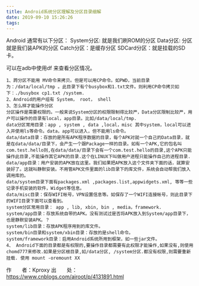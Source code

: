 ```yaml
---
title: Android系统分区理解及分区目录细解
date: 2019-09-10 15:26:26
tags:
---
```


Android 通常有以下分区：
System分区: 就是我们刷ROM的分区
Data分区:   分区就是我们装APK的分区
Catch分区：是缓存分区
SDCard分区：就是挂载的SD卡。

可以在adb中使用df 来查看分区情况。

	1、跨分区不能用 MV命令来拷贝。但是可以用CP命令。如PWD，当前目录为：/data/local/tmp 。此目录下有个busybox和1.txt文件。则利用CP命令拷贝如下：./busybox cp1.txt /system.
	2、Android的用户组有 System， root， shell
	3、怎么样才能操作分区
	分区操作是需要权限的。一般来说System分区的权限限制得比较严，Data分区限制比较严，用户可以操作的目录有local，app目录。比如/data/local/tmp.
	data分区常用目录：app , system , data ,local，misc 其中system，local可以进入并使用ls等命令。data，app可以进入，但不能用ls命令。
	data/data目录：存放的是所有APK程序数据的目录，每个APK对就一个自己的Data目录，就是在data/data/目录下，会产生一个跟Package一样的目录。如有一个APK,它的包名叫com.test.hello则,在data/data/目录下会有一个com.test.hello的目录,这个APK只能操作此目录,不能操作其它APK的目录.这个在LINUX下叫做用户进程只能操作自己的进程目录.
	data/app目录：用户安装的APK放在这里。我们如果把APK放入这个文件夹下面的话，就算安装好了。这就叫静默安装。不用管APK文件里面的lib目录下的库文件，系统会自动帮我们放入调用库的。
	data/system目录下面有packages.xml ,packages.list,appwidgets.xml, 等等一些记录手机安装的软件，Widget等信息。
	data/misc目录：保存WIFI帐号，VPN设置信息等。如保存了一个WIFI连接帐号，则此目录下的WIFI目录下面可以查看到。
	system分区常用目录： app , lib, xbin, bin , media，framework.
	system/app目录：存放系统自带的APK。没有测试过是否将APK放入到System/app目录下，也是静默安装APK。？
	system/lib目录：存放APK程序用到的库文件。
	system/bin目录和system/xbin目录：存放的是shell命令。
	system/framework目录：启用Android系统所用到框架，如一些jar文件。
	4、 Android下面的目录都是有权限的,要操作目录都需要有此权限才能操作,如果没有,则使用chomd777来修改.如果是分区根目录,如/data分区, /system分区.都没有权限,则需要重新挂载. 使用 mount -oremount XX

作　　者：Kproxy
出　　处：https://www.cnblogs.com/airoot/p/4131891.html